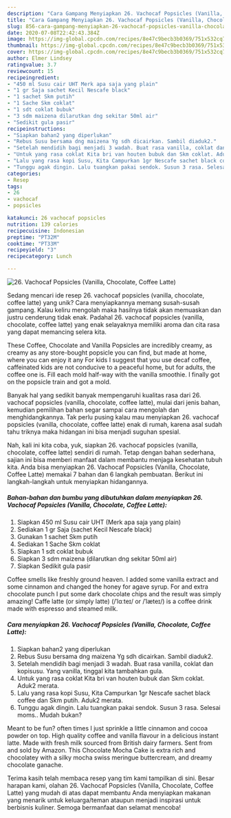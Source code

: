 ```yaml
---
description: "Cara Gampang Menyiapkan 26. Vachocaf Popsicles (Vanilla, Chocolate, Coffee Latte) yang Enak"
title: "Cara Gampang Menyiapkan 26. Vachocaf Popsicles (Vanilla, Chocolate, Coffee Latte) yang Enak"
slug: 856-cara-gampang-menyiapkan-26-vachocaf-popsicles-vanilla-chocolate-coffee-latte-yang-enak
date: 2020-07-08T22:42:43.384Z
image: https://img-global.cpcdn.com/recipes/8e47c9becb3b0369/751x532cq70/26-vachocaf-popsicles-vanilla-chocolate-coffee-latte-foto-resep-utama.jpg
thumbnail: https://img-global.cpcdn.com/recipes/8e47c9becb3b0369/751x532cq70/26-vachocaf-popsicles-vanilla-chocolate-coffee-latte-foto-resep-utama.jpg
cover: https://img-global.cpcdn.com/recipes/8e47c9becb3b0369/751x532cq70/26-vachocaf-popsicles-vanilla-chocolate-coffee-latte-foto-resep-utama.jpg
author: Elmer Lindsey
ratingvalue: 3.7
reviewcount: 15
recipeingredient:
- "450 ml Susu cair UHT Merk apa saja yang plain"
- "1 gr Saja sachet Kecil Nescafe black"
- "1 sachet Skm putih"
- "1 Sache Skm coklat"
- "1 sdt coklat bubuk"
- "3 sdm maizena dilarutkan dng sekitar 50ml air"
- "Sedikit gula pasir"
recipeinstructions:
- "Siapkan bahan2 yang diperlukan"
- "Rebus Susu bersama dng maizena Yg sdh dicairkan. Sambil diaduk2."
- "Setelah mendidih bagi menjadi 3 wadah. Buat rasa vanilla, coklat dan kopisusu. Yang vanilla, tinggal kita tambahkan gula."
- "Untuk yang rasa coklat Kita bri van houten bubuk dan Skm coklat. Aduk2 merata."
- "Lalu yang rasa kopi Susu, Kita Campurkan 1gr Nescafe sachet black coffee dan Skm putih. Aduk2 merata."
- "Tunggu agak dingin. Lalu tuangkan pakai sendok. Susun 3 rasa. Selesai moms.. Mudah bukan?"
categories:
- Resep
tags:
- 26
- vachocaf
- popsicles

katakunci: 26 vachocaf popsicles 
nutrition: 139 calories
recipecuisine: Indonesian
preptime: "PT32M"
cooktime: "PT33M"
recipeyield: "3"
recipecategory: Lunch

---
```



![26. Vachocaf Popsicles (Vanilla, Chocolate, Coffee Latte)](https://img-global.cpcdn.com/recipes/8e47c9becb3b0369/751x532cq70/26-vachocaf-popsicles-vanilla-chocolate-coffee-latte-foto-resep-utama.jpg)

Sedang mencari ide resep 26. vachocaf popsicles (vanilla, chocolate, coffee latte) yang unik? Cara menyiapkannya memang susah-susah gampang. Kalau keliru mengolah maka hasilnya tidak akan memuaskan dan justru cenderung tidak enak. Padahal 26. vachocaf popsicles (vanilla, chocolate, coffee latte) yang enak selayaknya memiliki aroma dan cita rasa yang dapat memancing selera kita.

These Coffee, Chocolate and Vanilla Popsicles are incredibly creamy, as creamy as any store-bought popsicle you can find, but made at home, where you can enjoy it any For kids I suggest that you use decaf coffee, caffeinated kids are not conducive to a peaceful home, but for adults, the coffee one is. Fill each mold half-way with the vanilla smoothie. I finally got on the popsicle train and got a mold.

Banyak hal yang sedikit banyak mempengaruhi kualitas rasa dari 26. vachocaf popsicles (vanilla, chocolate, coffee latte), mulai dari jenis bahan, kemudian pemilihan bahan segar sampai cara mengolah dan menghidangkannya. Tak perlu pusing kalau mau menyiapkan 26. vachocaf popsicles (vanilla, chocolate, coffee latte) enak di rumah, karena asal sudah tahu triknya maka hidangan ini bisa menjadi suguhan spesial.


Nah, kali ini kita coba, yuk, siapkan 26. vachocaf popsicles (vanilla, chocolate, coffee latte) sendiri di rumah. Tetap dengan bahan sederhana, sajian ini bisa memberi manfaat dalam membantu menjaga kesehatan tubuh kita. Anda bisa menyiapkan 26. Vachocaf Popsicles (Vanilla, Chocolate, Coffee Latte) memakai 7 bahan dan 6 langkah pembuatan. Berikut ini langkah-langkah untuk menyiapkan hidangannya.

<!--inarticleads1-->

##### Bahan-bahan dan bumbu yang dibutuhkan dalam menyiapkan 26. Vachocaf Popsicles (Vanilla, Chocolate, Coffee Latte):

1. Siapkan 450 ml Susu cair UHT (Merk apa saja yang plain)
1. Sediakan 1 gr Saja (sachet Kecil Nescafe black)
1. Gunakan 1 sachet Skm putih
1. Sediakan 1 Sache Skm coklat
1. Siapkan 1 sdt coklat bubuk
1. Siapkan 3 sdm maizena (dilarutkan dng sekitar 50ml air)
1. Siapkan Sedikit gula pasir


Coffee smells like freshly ground heaven. I added some vanilla extract and some cinnamon and changed the honey for agave syrup. For and extra chocolate punch I put some dark chocolate chips and the result was simply amazing! Caffe latte (or simply latte) (/ˈlɑːteɪ/ or /ˈlæteɪ/) is a coffee drink made with espresso and steamed milk. 

<!--inarticleads2-->

##### Cara menyiapkan 26. Vachocaf Popsicles (Vanilla, Chocolate, Coffee Latte):

1. Siapkan bahan2 yang diperlukan
1. Rebus Susu bersama dng maizena Yg sdh dicairkan. Sambil diaduk2.
1. Setelah mendidih bagi menjadi 3 wadah. Buat rasa vanilla, coklat dan kopisusu. Yang vanilla, tinggal kita tambahkan gula.
1. Untuk yang rasa coklat Kita bri van houten bubuk dan Skm coklat. Aduk2 merata.
1. Lalu yang rasa kopi Susu, Kita Campurkan 1gr Nescafe sachet black coffee dan Skm putih. Aduk2 merata.
1. Tunggu agak dingin. Lalu tuangkan pakai sendok. Susun 3 rasa. Selesai moms.. Mudah bukan?


Meant to be fun? often times I just sprinkle a little cinnamon and cocoa powder on top. High quality coffee and vanilla flavour in a delicious instant latte. Made with fresh milk sourced from British dairy farmers. Sent from and sold by Amazon. This Chocolate Mocha Cake is extra rich and chocolatey with a silky mocha swiss meringue buttercream, and dreamy chocolate ganache. 

Terima kasih telah membaca resep yang tim kami tampilkan di sini. Besar harapan kami, olahan 26. Vachocaf Popsicles (Vanilla, Chocolate, Coffee Latte) yang mudah di atas dapat membantu Anda menyiapkan makanan yang menarik untuk keluarga/teman ataupun menjadi inspirasi untuk berbisnis kuliner. Semoga bermanfaat dan selamat mencoba!
